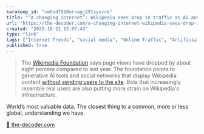 ```yaml
---
karakeep_id: "xm9od7910urnagj291sysrck"
title: "“A changing internet”: Wikipedia sees drop in traffic as AI and social platforms bypass links"
url: "https://the-decoder.com/a-changing-internet-wikipedia-sees-drop-in-traffic-as-ai-and-social-platforms-bypass-links/?_bhlid=2cb61a478b7fad3feec7ce6686627e893481a7f7"
created: "2025-10-21 15:07:43"
type: "link"
tags: ["Internet Trends", "social media", "Online Traffic", "Artificial Intelligence", "Wikipedia"]
published: true
---
```


> The [Wikimedia Foundation](https://diff.wikimedia.org/2025/10/17/new-user-trends-on-wikipedia/) says page views have dropped by about eight percent compared to last year. The foundation points to generative AI tools and social networks that display Wikipedia content [without sending users to the site](https://the-decoder.com/pew-finds-that-only-1-percent-of-users-click-a-source-link-directly-from-googles-ai-overviews/). Bots that increasingly resemble real users are also putting more strain on Wikipedia's infrastructure.

World’s most valuable data. The closest thing to a common, more or less global, understanding we have. 

[🔗 the-decoder.com](https://the-decoder.com/a-changing-internet-wikipedia-sees-drop-in-traffic-as-ai-and-social-platforms-bypass-links/?_bhlid=2cb61a478b7fad3feec7ce6686627e893481a7f7)